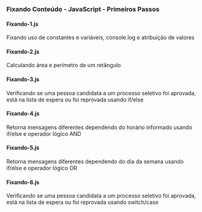 ### Fixando Conteúdo - JavaScript - Primeiros Passos

#### Fixando-1.js
Fixando uso de constantes e variáveis, console.log e atribuição de valores

#### Fixando-2.js
Calculando área e perímetro de um retângulo

#### Fixando-3.js
Verificando se uma pessoa candidata a um processo seletivo foi aprovada, está na lista de espera ou foi reprovada usando if/else

#### Fixando-4.js
Retorna mensagens diferentes dependendo do horário informado usando if/else e operador lógico AND

#### Fixando-5.js
Retorna mensagens diferentes dependendo do dia da semana usando if/else e operador lógico OR

#### Fixando-6.js
Verificando se uma pessoa candidata a um processo seletivo foi aprovada, está na lista de espera ou foi reprovada usando switch/case
